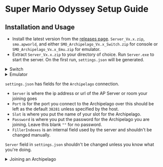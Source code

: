 # Super Mario Odyssey Setup Guide

## Installation and Usage
* Install the latest version from the [releases page](https://github.com/Kgamer77/SuperMarioOdysseyArchipelago/releases). `Server_Vx.x.zip`, `smo.apworld`, and either `SMO_Archipelago_Vx.x_Switch.zip` for console or `SMO_Archipelago_Vx.x_Emu.zip` for emulator.
* Extract `Server_Vx.x.zip` to your directory of choice. Run `Server.exe` to start the server. On the first run, `settings.json` will be generated.

<details>
<summary>Switch</summary> 
  
Extract `SMO_Archipelago_Vx.x_Switch.zip` and Place the `atmosphere` folder onto the root of your sd card.

</details>

<details>
<summary>Emulator</summary>

### Ryujinx
Extract `SMO_Archipelago_Vx.x_Emu.zip` and Place `SMOAP` folder in the mods directory for Super Mario Odyssey.

</details>

`settings.json` has fields for the `Archipelago` connection.
- `Server` is where the ip address or url of the AP Server or room your joining goes
- `Port` is for the port you connect to the Archipelago over this should be left as the default `38281` unless specified by the host.
- `Slot` is where you put the name of your slot for the Archipelago.
- `Password` is where you put the password for the Archipelago you are joining. Leave this blank `""` for no password.
- `FillerIndexes` is an internal field used by the server and shouldn't be changed manually.
  
`Server` field in `settings.json` shouldn't be changed unless you know what you're doing.

<details>
<summary>Joining an Archipelago</summary> 

Run `Server.exe` and it should connect to the Archipelago room automatically.

If you see the error
```
Failed to Connect to <address> as <slot_name>:
    Connection timed out.
```
The Archipelago room may not be opened. Enter `reconnect` to attempt to reconnect to the Archipelago room.

If you see the error
```
Failed to Connect to <address> as <slot_name>:
    The slot name did not match any slot on the server.
    InvalidSlot
```
The `slot_name` in your settings was not a slot in the room you are trying to connect to. Enter `reconnect <slot_name>` to change your slot name and attempt to reconnect to the room.

</details>
